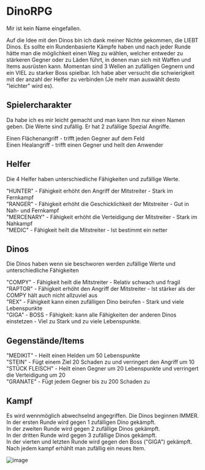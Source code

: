 # DinoRPG
Mir ist kein Name eingefallen.

Auf die Idee mit den Dinos bin ich dank meiner Nichte gekommen, die LIEBT Dinos.
Es sollte ein Rundenbasierte Kämpfe haben und nach jeder Runde hätte man die möglichkeit einen Weg zu wählen,
welcher entweder zu stärkeren Gegner oder zu Läden führt, in denen man sich mit Waffen und Items ausrüsten kann.
Momentan sind 3 Wellen an zufälligen Gegnern und ein VIEL zu starker Boss spielbar.
Ich habe aber versucht die schwierigkeit mit der anzahl der Helfer zu verbinden (Je mehr man auswählt desto "leichter" wird es).

## Spielercharakter
Da habe ich es mir leicht gemacht und man kann Ihm nur einen Namen geben. Die Werte sind zufällig.
Er hat 2 zufällige Spezial Angriffe.

Einen Flächenangriff - trifft jeden Gegner auf dem Feld  
Einen Healangriff - trifft einen Gegner und heilt den Anwender  

## Helfer
Die 4 Helfer haben unterschiedliche Fähigkeiten und zufällige Werte.

"HUNTER" - Fähigkeit erhöht den Angriff der Mitstreiter - Stark im Fernkampf  
"RANGER" - Fähigkeit erhöht die Geschicklichkeit der Mitstreiter - Gut in Nah- und Fernkampf  
"MERCENARY" - Fähigkeit erhöht die Verteidigung der Mitstreiter - Stark im Nahkampf  
"MEDIC" - Fähigkeit heilt die Mitstreiter - Ist bestimmt ein netter  

## Dinos
Die Dinos haben wenn sie beschworen werden zufällige Werte und unterschiedliche Fähigkeiten

"COMPY" - Fähigkeit heilt die Mitstreiter - Relativ schwach und fragil  
"RAPTOR" - Fähigkeit erhöht den Angriff der Mitstreiter - Ist stärker als der COMPY hält auch nicht allzuviel aus  
"REX" - Fähigkeit kann einen zufälligen Dino beirufen - Stark und viele Lebenspunkte  
"GIGA" - BOSS - Fähigkeit: kann alle Fähigkeiten der anderen Dinos einstetzen - Viel zu Stark und zu viele Lebenspunkte.  
 
## Gegenstände/Items
"MEDIKIT" - Heilt einen Helden um 50 Lebenspunkte  
"STEIN" - Fügt einem Ziel 20 Schaden zu und verringert den Angriff um 10  
"STÜCK FLEISCH" - Heilt einen Gegner um 20 Lebenspunkte und verringert die Verteidigung um 20  
"GRANATE" - Fügt jedem Gegner bis zu 200 Schaden zu  

## Kampf
Es wird wennmöglich abwechselnd angegriffen. Die Dinos beginnen IMMER.  
In der ersten Runde wird gegen 1 zufälligen Dino gekämpft.  
In der zweiten Runde wird gegen 2 zufällige Dinos gekämpft.  
In der dritten Runde wird gegen 3 zufällige Dinos gekämpft.  
In der vierten und letzten Runde wird gegen den Boss ("GIGA") gekämpft.  
Nach jedem kampf erhählt man zufällig ein neues Item.

![image](https://github.com/Tabtii/DinoRPG/assets/134264145/5d24fc2a-a7e3-4bc3-a600-0728499f9010)
